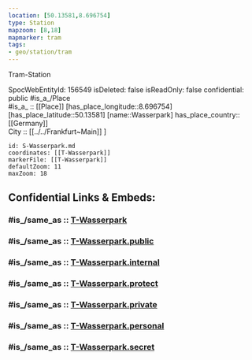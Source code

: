 ```yaml
---
location: [50.13581,8.696754] 
type: Station 
mapzoom: [8,18] 
mapmarker: tram 
tags:
- geo/station/tram
---
```


Tram-Station

SpocWebEntityId: 156549
isDeleted: false
isReadOnly: false
confidential: public
#is_a_/Place  
#is_a_ :: [[Place]] 
[has_place_longitude::8.696754] 
[has_place_latitude::50.13581] 
[name::Wasserpark] 
has_place_country:: [[Germany]]  
City :: [[../../Frankfurt~Main]] ] 


```leaflet
id: S-Wasserpark.md
coordinates: [[T-Wasserpark]] 
markerFile: [[T-Wasserpark]] 
defaultZoom: 11 
maxZoom: 18
```


## Confidential Links & Embeds: 

### #is_/same_as :: [T-Wasserpark](/_Standards/Earth/Continent/Europe/Europe~Central/Germany/Germany~West/Hessen/counties~Hessen/Frankfurt~Main/Stations-FFM~T/T-Wasserpark.md) 

### #is_/same_as :: [T-Wasserpark.public](/_public/Earth/Continent/Europe/Europe~Central/Germany/Germany~West/Hessen/counties~Hessen/Frankfurt~Main/Stations-FFM~T/T-Wasserpark.public.md) 

### #is_/same_as :: [T-Wasserpark.internal](/_internal/Earth/Continent/Europe/Europe~Central/Germany/Germany~West/Hessen/counties~Hessen/Frankfurt~Main/Stations-FFM~T/T-Wasserpark.internal.md) 

### #is_/same_as :: [T-Wasserpark.protect](/_protect/Earth/Continent/Europe/Europe~Central/Germany/Germany~West/Hessen/counties~Hessen/Frankfurt~Main/Stations-FFM~T/T-Wasserpark.protect.md) 

### #is_/same_as :: [T-Wasserpark.private](/_private/Earth/Continent/Europe/Europe~Central/Germany/Germany~West/Hessen/counties~Hessen/Frankfurt~Main/Stations-FFM~T/T-Wasserpark.private.md) 

### #is_/same_as :: [T-Wasserpark.personal](/_personal/Earth/Continent/Europe/Europe~Central/Germany/Germany~West/Hessen/counties~Hessen/Frankfurt~Main/Stations-FFM~T/T-Wasserpark.personal.md) 

### #is_/same_as :: [T-Wasserpark.secret](/_secret/Earth/Continent/Europe/Europe~Central/Germany/Germany~West/Hessen/counties~Hessen/Frankfurt~Main/Stations-FFM~T/T-Wasserpark.secret.md)

